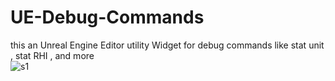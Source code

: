 # UE-Debug-Commands
this an Unreal Engine Editor utility Widget for debug commands like stat unit , stat RHI , and more  
![s1](https://github.com/OsamaSedik/UE-Debug-Commands/assets/42730159/d7362a46-f9f7-422e-8b2c-9f0168e53f37)
